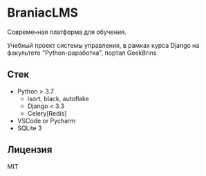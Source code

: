 # BraniacLMS

Современная платформа для обучения.

Учебный проект системы управления, в рамках курса Django на факультете "Python-раработка", портал GeekBrins

## Стек

- Python > 3.7
  - isort, black, autoflake
  - Django < 3.3
  - Celery[Redis]
- VSCode or Pycharm
- SQLite 3

## Лицензия

MIT

